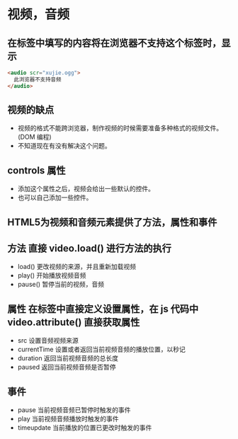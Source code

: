 <!--
 * @Author: x09898 coder_xujie@163.com
 * @Date: 2022-05-09 20:54:21
 * @LastEditors: x09898 coder_xujie@163.com
 * @FilePath: \HTML-CSS-Javascript-\HTML+CSS\HTML部分\HTML基础\视频音频.md
 * @Description: 
-->
# 视频，音频

## 在标签中填写的内容将在浏览器不支持这个标签时，显示

```html
<audio scr="xujie.ogg">
  此浏览器不支持音频
</audio>
```

## 视频的缺点

* 视频的格式不能跨浏览器，制作视频的时候需要准备多种格式的视频文件。(DOM 编程)
* 不知道现在有没有解决这个问题。

## controls 属性

* 添加这个属性之后，视频会给出一些默认的控件。
* 也可以自己添加一些控件。

## HTML5为视频和音频元素提供了方法，属性和事件

## 方法 直接 video.load() 进行方法的执行

* load() 更改视频的来源，并且重新加载视频
* play() 开始播放视频音频
* pause() 暂停当前的视频，音频

## 属性 在标签中直接定义设置属性，在 js 代码中 video.attribute() 直接获取属性

* src 设置音频视频来源
* currentTime 设置或者返回当前视频音频的播放位置，以秒记
* duration 返回当前视频音频的总长度
* paused 返回当前视频音频是否暂停

## 事件

* pause 当前视频音频已暂停时触发的事件
* play 当前视频音频播放时触发的事件
* timeupdate 当前播放的位置已更改时触发的事件
